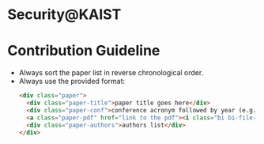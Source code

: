 Security@KAIST
===

# Contribution Guideline

- Always sort the paper list in reverse chronological order.
- Always use the provided format:
    ```html
    <div class="paper">
      <div class="paper-title">paper title goes here</div>
      <div class="paper-conf">conference acronym followed by year (e.g., CCS 2024)</div>
      <a class="paper-pdf" href="link to the pdf"><i class="bi bi-file-earmark-pdf"></i></a>
      <div class="paper-authors">authors list</div>
    </div>
    ```